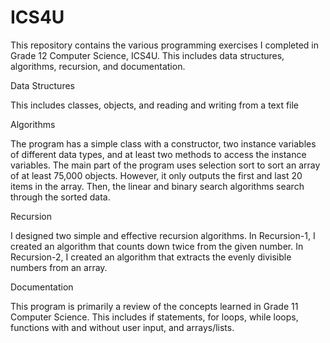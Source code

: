 # ICS4U
This repository contains the various programming exercises I completed in Grade 12 Computer Science, ICS4U. This includes data structures, algorithms, recursion, and documentation. 

Data Structures

This includes classes, objects, and reading and writing from a text file 

Algorithms

The program has a simple class with a constructor, two instance variables of different data types, and at least two methods to access the instance variables. 
The main part of the program uses selection sort to sort an array of at least 75,000 objects. However, it only outputs the first and last 20 items in the array. 
Then, the linear and binary search algorithms search through the sorted data. 

Recursion

I designed two simple and effective recursion algorithms. In Recursion-1, I created an algorithm that counts down twice from the given number. In Recursion-2, I created an algorithm that extracts the evenly divisible numbers from an array. 

Documentation 

This program is primarily a review of the concepts learned in Grade 11 Computer Science. This includes if statements, for loops, while loops, functions with and without user input, and arrays/lists. 
